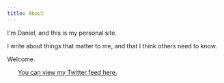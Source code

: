 ```yaml
---
title: About
---
```


I'm Daniel, and this is my personal site.

I write about things that matter to me, and that I think others need to know.

Welcome.

<div style="width:90%; margin:0 auto;">
    <a class="twitter-timeline" data-link-color="#025B9D" href="https://twitter.com/mdanmartinez">You can view my Twitter feed here.</a>
</div>